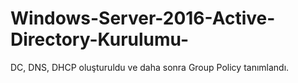# Windows-Server-2016-Active-Directory-Kurulumu-
DC, DNS, DHCP oluşturuldu ve daha sonra Group Policy tanımlandı.
